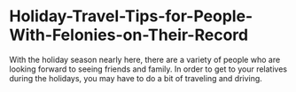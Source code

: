 # Holiday-Travel-Tips-for-People-With-Felonies-on-Their-Record
With the holiday season nearly here, there are a variety of people who are looking forward to seeing friends and family. In order to get to your relatives during the holidays, you may have to do a bit of traveling and driving. 
